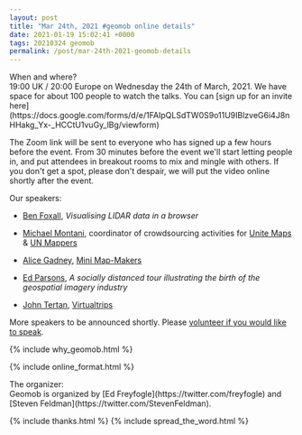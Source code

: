 ```yaml
--- 
layout: post
title: "Mar 24th, 2021 #geomob online details"
date: 2021-01-19 15:02:41 +0000
tags: 20210324 geomob
permalink: /post/mar-24th-2021-geomob-details
---
```


<div class="heading">When and where?</div>
19:00 UK / 20:00 Europe on Wednesday the 24th of March, 2021.
We have space for about 100 people to watch
the talks. You can [sign up for an invite here](https://docs.google.com/forms/d/e/1FAIpQLSdTW0S9o11U9IBlzveG6i4J8nHHakg_Yx-_HCCtU1vuGy_lBg/viewform)

The Zoom link will be sent to everyone who has signed up a few hours before
the event. From 30 minutes before the event we'll start letting people in, and
put attendees in breakout rooms to mix and mingle with others. If you don't
get a spot, please don't despair, we will put the video online shortly
after the event.

<div class="heading">Our speakers:</div>

* [Ben Foxall](https://twitter.com/benjaminbenben), _Visualising LIDAR data in a browser_

* [Michael Montani](https://twitter.com/MichaMontani), coordinator of crowdsourcing activities for [Unite Maps](https://geoportal.dfs.un.org/arcgis/apps/sites/#/unitemaps) & [UN Mappers](https://wiki.openstreetmap.org/wiki/Unite_Maps_Initiative/UN_Mappers)

* [Alice Gadney](https://twitter.com/Silver7Mapping), [Mini Map-Makers](https://minimapmakers.com)

* [Ed Parsons](https://twitter.com/edparsons), _A socially distanced tour illustrating the birth of the geospatial imagery industry_

* [John Tertan](https://twitter.com/JohnTertan), [Virtualtrips](https://www.virtualtrips.io)


More speakers to be announced shortly. Please <a href="https://docs.google.com/forms/d/e/1FAIpQLSdDaQz98ef_tMCJmvYjspoTX5Yv8ll-fNHWO4Yk57ZCCDE__g/viewform">volunteer if you would like to speak</a>.

{% include why_geomob.html %}

{% include online_format.html %}
<div class="heading">The organizer:</div>
Geomob is organized by [Ed Freyfogle](https://twitter.com/freyfogle) and
[Steven Feldman](https://twitter.com/StevenFeldman).

{% include thanks.html %}
{% include spread_the_word.html %}
